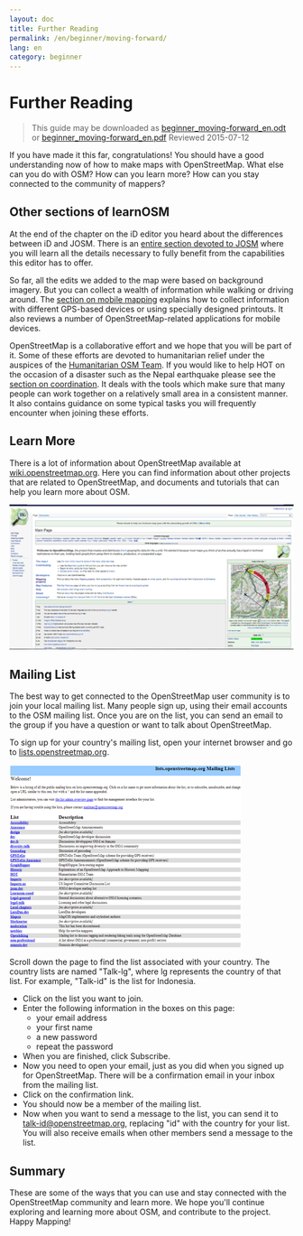 ```yaml
---
layout: doc
title: Further Reading
permalink: /en/beginner/moving-forward/
lang: en
category: beginner
---
```


Further Reading
===============

> This guide may be downloaded as [beginner_moving-forward_en.odt](/files/beginner_moving-forward_en.odt) or [beginner_moving-forward_en.pdf](/files/beginner_moving-forward_en.pdf)
> Reviewed 2015-07-12

If you have made it this far, congratulations! You should have a good understanding now of how to make maps with OpenStreetMap. What else can you do with OSM? How can you learn more? How can you stay connected to the community of mappers?

Other sections of learnOSM
---------------------------

At the end of the chapter on the iD editor you heard about the differences between iD and JOSM. There is an [entire section devoted to JOSM](/en/josm/) where you will learn all the details necessary to fully benefit from the capabilities this editor has to offer.

So far, all the edits we added to the map were based on background imagery. But you can collect a wealth of information while walking or driving around. The [section on mobile mapping](/en/mobile-mapping/) explains how to collect information with different GPS-based devices or using specially designed printouts. It also reviews a number of OpenStreetMap-related applications for mobile devices.

OpenStreetMap is a collaborative effort and we hope that you will be part of it. Some of these efforts are devoted to humanitarian relief under the auspices of the [Humanitarian OSM Team](https://www.hotosm.org). If you would like to help HOT on the occasion of a disaster such as the Nepal earthquake please see the [section on coordination](/en/coordination/). It deals with the tools which make sure that many people can work together on a relatively small area in a consistent manner. It also contains guidance on some typical tasks you will frequently encounter when joining these efforts.


Learn More
----------

There is a lot of information about OpenStreetMap available at [wiki.openstreetmap.org](http://wiki.openstreetmap.org/). Here you can find information about other projects that are related to OpenStreetMap, and documents and tutorials that can help you learn more about OSM.

![Wiki][]

<!-- also more info on this site once it is prepared -->

Mailing List
------------

The best way to get connected to the OpenStreetMap user community is to join your local mailing list. Many people sign up, using their email accounts to the OSM mailing list. Once you are on the list, you can send an email to the group if you have a question or want to talk about OpenStreetMap.

To sign up for your country's mailing list, open your internet browser and go to [lists.openstreetmap.org](http://lists.openstreetmap.org/).

![Mailing list][]

Scroll down the page to find the list associated with your country. The country lists are named "Talk-lg", where lg represents the country of that list. For example, "Talk-id" is the list for Indonesia.

- Click on the list you want to join.
- Enter the following information in the boxes on this page:
    +  your email address
    +  your first name
    +  a new password
    +  repeat the password
- When you are finished, click Subscribe.
- Now you need to open your email, just as you did when you signed up for OpenStreetMap. There will be a confirmation email in your inbox from the mailing list.
- Click on the confirmation link.
- You should now be a member of the mailing list.
- Now when you want to send a message to the list, you can send it to [talk-id@openstreetmap.org](mailto:talk-id@openstreetmap.org), replacing "id" with the country for your list. You will also receive emails when other members send a message to the list.

<!-- maybe expand and put this back later
MapOSMatic
----------

One such project is called MapOSMatic, which you can access through your
internet browser at [maposmatic.org](http://www.maposmatic.org/). This
is a simple tool for printing a map of any area you choose. It will
automatically create the map, along with a grid over the map, and an
index of locations that are included in the area.

![MapOSMatic][]
-->


Summary
-------

These are some of the ways that you can use and stay connected with the OpenStreetMap community and learn more. We hope you'll continue exploring and learning more about OSM, and contribute to the project. Happy Mapping!


[MapOSMatic]: /images/beginner/maposmatic-homepage.png
[Wiki]: /images/beginner/osm-wiki.png
[Mailing list]: /images/beginner/osm-mailing-lists.png
